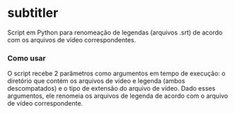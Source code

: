 # subtitler
Script em Python para renomeação de legendas (arquivos .srt) de acordo com os arquivos de vídeo correspondentes.

### Como usar
O script recebe 2 parâmetros como argumentos em tempo de execução: o diretório que contém os arquivos de vídeo e legenda (ambos descompatados) e o tipo de extensão do arquivo de vídeo. Dado esses argumentos, ele renomeia
os arquivos de legenda de acordo com o arquivo de vídeo correspondente. 

